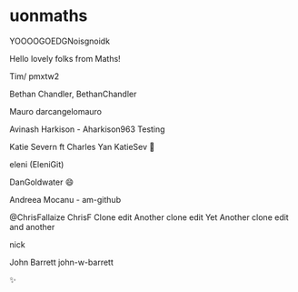 # uonmaths

YOOOOGOEDGNoisgnoidk

Hello lovely folks from Maths! 


Tim/ pmxtw2

Bethan Chandler, BethanChandler

Mauro
darcangelomauro

Avinash Harkison - Aharkison963
Testing

Katie Severn ft Charles Yan KatieSev :panda_face:

eleni (EleniGit)

DanGoldwater :smile:

Andreea Mocanu - am-github

@ChrisFallaize
ChrisF
Clone edit
Another clone edit
Yet Another clone edit
and another

nick

John Barrett john-w-barrett

:sparkles: